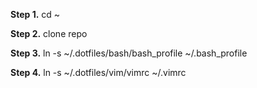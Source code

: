 **Step 1.** cd ~

**Step 2.** clone repo

**Step 3.** ln -s ~/.dotfiles/bash/bash_profile ~/.bash_profile

**Step 4.** ln -s ~/.dotfiles/vim/vimrc ~/.vimrc
